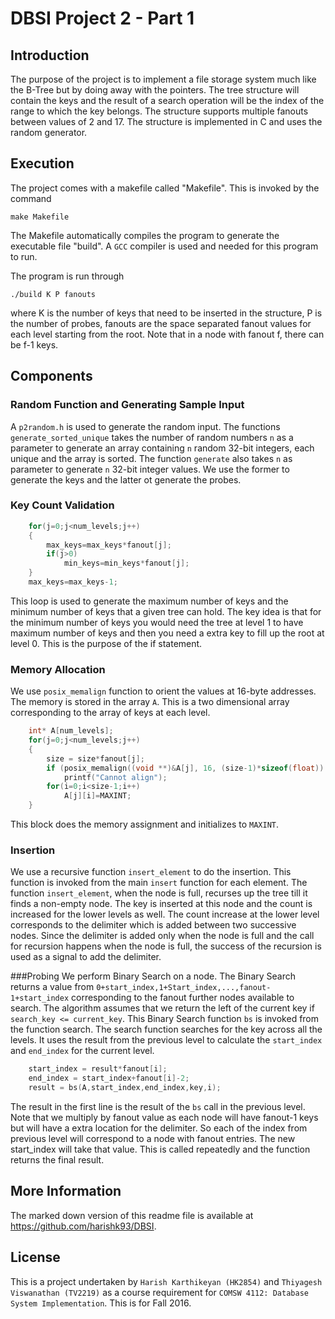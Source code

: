 # DBSI Project 2 - Part 1

## Introduction
The purpose of the project is to implement a file storage system much like the B-Tree but by doing away with the pointers. The tree structure will contain the keys and the result of a search operation will be the index of the range to which the key belongs. The structure supports multiple fanouts between values of 2 and 17. The structure is implemented in C and uses the random generator. 

## Execution

The project comes with a makefile called "Makefile". This is invoked by the command 
```
make Makefile
```
The Makefile automatically compiles the program to generate the executable file "build". A `GCC` compiler is used and needed for this program to run. 

The program is run through 
```
./build K P fanouts
```
where K is the number of keys that need to be inserted in the structure, P is the number of probes, fanouts are the space separated fanout values for each level starting from the root. Note that in a node with fanout f, there can be f-1 keys. 

## Components

### Random Function and Generating Sample Input
A `p2random.h` is used to generate the random input. The functions `generate_sorted_unique` takes the number of random numbers `n` as a parameter to generate an array containing `n` random 32-bit integers, each unique and the array is sorted. The function `generate` also takes `n` as parameter to generate `n` 32-bit integer values. We use the former to generate the keys and the latter ot generate the probes. 

### Key Count Validation

```C
	for(j=0;j<num_levels;j++)
	{
		max_keys=max_keys*fanout[j];
		if(j>0)
			min_keys=min_keys*fanout[j];
	}
	max_keys=max_keys-1;
```
This loop is used to generate the maximum number of keys and the minimum number of keys that a given tree can hold. The key idea is that for the minimum number of keys you would need the tree at level 1 to have maximum number of keys and then you need a extra key to fill up the root at level 0. This is the purpose of the if statement. 

### Memory Allocation

We use `posix_memalign` function to orient the values at 16-byte addresses. The memory is stored in the array `A`. This is a two dimensional array corresponding to the array of keys at each level. 
```C
	int* A[num_levels];
    for(j=0;j<num_levels;j++)
    {
		size = size*fanout[j];
		if (posix_memalign((void **)&A[j], 16, (size-1)*sizeof(float)) != 0)
			printf("Cannot align");
		for(i=0;i<size-1;i++)
			A[j][i]=MAXINT;		   
    }
```
This block does the memory assignment and initializes to `MAXINT`. 

### Insertion
We use a recursive function `insert_element` to do the insertion. This function is invoked from the main `insert` function for each element. The function `insert_element`, when the node is full, recurses up the tree till it finds a non-empty node. The key is inserted at this node and the count is increased for the lower levels as well. The count increase at the lower level corresponds to the delimiter which is added between two successive nodes. Since the delimiter is added only when the node is full and the call for recursion happens when the node is full, the success of the recursion is used as a signal to add the delimiter.  

###Probing
We perform Binary Search on a node. The Binary Search returns a value from `0+start_index,1+Start_index,...,fanout-1+start_index` corresponding to the fanout further nodes available to search. The algorithm assumes that we return the left of the current key if `search_key <= current_key`. This Binary Search function `bs` is invoked from the function search. The search function searches for the key across all the levels. It uses the result from the previous level to calculate the `start_index` and `end_index` for the current level. 
```C
	start_index = result*fanout[i];
	end_index = start_index+fanout[i]-2;
	result = bs(A,start_index,end_index,key,i); 
```
The result in the first line is the result of the `bs` call in the previous level. Note that we multiply by fanout value as each node will have fanout-1 keys but will have a extra location for the delimiter. So each of the index from previous level will correspond to a node with fanout entries. The new start_index will take that value. This is called repeatedly and the function returns the final result. 

## More Information
The marked down version of this readme file is available at https://github.com/harishk93/DBSI. 

## License
This is a project undertaken by `Harish Karthikeyan (HK2854)` and `Thiyagesh Viswanathan (TV2219)` as a course requirement for `COMSW 4112: Database System Implementation`. This is for Fall 2016. 


